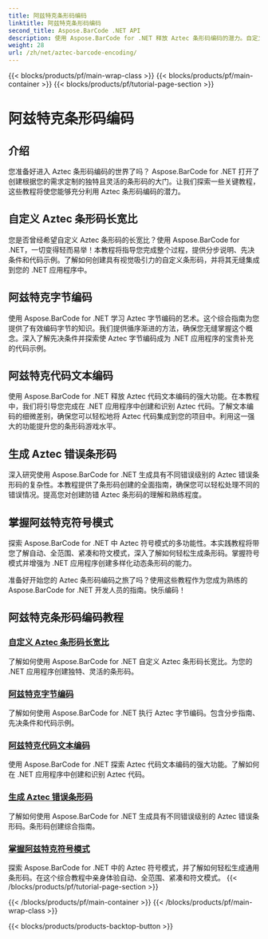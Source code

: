 ```yaml
---
title: 阿兹特克条形码编码
linktitle: 阿兹特克条形码编码
second_title: Aspose.BarCode .NET API
description: 使用 Aspose.BarCode for .NET 释放 Aztec 条形码编码的潜力。自定义宽高比、创建文本编码的 Aztec 代码并掌握符号模式。
weight: 28
url: /zh/net/aztec-barcode-encoding/
---
```


{{< blocks/products/pf/main-wrap-class >}}
{{< blocks/products/pf/main-container >}}
{{< blocks/products/pf/tutorial-page-section >}}

# 阿兹特克条形码编码


## 介绍

您准备好进入 Aztec 条形码编码的世界了吗？ Aspose.BarCode for .NET 打开了创建根据您的需求定制的独特且灵活的条形码的大门。让我们探索一些关键教程，这些教程将使您能够充分利用 Aztec 条形码编码的潜力。

## 自定义 Aztec 条形码长宽比

您是否曾经希望自定义 Aztec 条形码的长宽比？使用 Aspose.BarCode for .NET，一切变得轻而易举！本教程将指导您完成整个过程，提供分步说明、先决条件和代码示例。了解如何创建具有视觉吸引力的自定义条形码，并将其无缝集成到您的 .NET 应用程序中。

## 阿兹特克字节编码

使用 Aspose.BarCode for .NET 学习 Aztec 字节编码的艺术。这个综合指南为您提供了有效编码字节的知识。我们提供循序渐进的方法，确保您无缝掌握这个概念。深入了解先决条件并探索使 Aztec 字节编码成为 .NET 应用程序的宝贵补充的代码示例。

## 阿兹特克代码文本编码

使用 Aspose.BarCode for .NET 释放 Aztec 代码文本编码的强大功能。在本教程中，我们将引导您完成在 .NET 应用程序中创建和识别 Aztec 代码。了解文本编码的细微差别，确保您可以轻松地将 Aztec 代码集成到您的项目中。利用这一强大的功能提升您的条形码游戏水平。

## 生成 Aztec 错误条形码

深入研究使用 Aspose.BarCode for .NET 生成具有不同错误级别的 Aztec 错误条形码的复杂性。本教程提供了条形码创建的全面指南，确保您可以轻松处理不同的错误情况。提高您对创建防错 Aztec 条形码的理解和熟练程度。

## 掌握阿兹特克符号模式

探索 Aspose.BarCode for .NET 中 Aztec 符号模式的多功能性。本实践教程将带您了解自动、全范围、紧凑和符文模式，深入了解如何轻松生成条形码。掌握符号模式并增强为 .NET 应用程序创建多样化动态条形码的能力。

准备好开始您的 Aztec 条形码编码之旅了吗？使用这些教程作为您成为熟练的 Aspose.BarCode for .NET 开发人员的指南。快乐编码！
## 阿兹特克条形码编码教程
### [自定义 Aztec 条形码长宽比](./aztec-aspect-ratio-customization/)
了解如何使用 Aspose.BarCode for .NET 自定义 Aztec 条形码长宽比。为您的 .NET 应用程序创建独特、灵活的条形码。
### [阿兹特克字节编码](./aztec-bytes-encoding/)
了解如何使用 Aspose.BarCode for .NET 执行 Aztec 字节编码。包含分步指南、先决条件和代码示例。
### [阿兹特克代码文本编码](./aztec-code-text-encoding/)
使用 Aspose.BarCode for .NET 探索 Aztec 代码文本编码的强大功能。了解如何在 .NET 应用程序中创建和识别 Aztec 代码。
### [生成 Aztec 错误条形码](./aztec-error-level-example/)
了解如何使用 Aspose.BarCode for .NET 生成具有不同错误级别的 Aztec 错误条形码。条形码创建综合指南。
### [掌握阿兹特克符号模式](./aztec-symbol-mode-example/)
探索 Aspose.BarCode for .NET 中的 Aztec 符号模式，并了解如何轻松生成通用条形码。在这个综合教程中亲身体验自动、全范围、紧凑和符文模式。
{{< /blocks/products/pf/tutorial-page-section >}}

{{< /blocks/products/pf/main-container >}}
{{< /blocks/products/pf/main-wrap-class >}}

{{< blocks/products/products-backtop-button >}}
